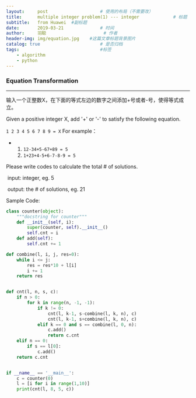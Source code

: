 ```yaml
---
layout:     post                    # 使用的布局（不需要改）
title:      multiple integer problem(1) --- integer             # 标题 
subtitle:   from Huawei  #副标题
date:       2019-03-21              # 时间
author:     羽聪                      # 作者
header-img: img/equation.jpg    #这篇文章标题背景图片
catalog: true                       # 是否归档
tags:                               #标签
    - algorithm
    - python
---
```


### Equation Transformation

---

输入一个正整数X，在下面的等式左边的数字之间添加+号或者-号，使得等式成立。

Given a positive integer X, add '+' or '-' to satisfy the following equation.

`1 2 3 4 5 6 7 8 9 = X`
For example：

- 1. `12-34+5-67+89 = 5` 
  2. `1+23+4-5+6-7-8-9 = 5`

Please write codes to calculate the total # of solutions.

​	input: integer, eg. 5

​	output: the # of solutions, eg. 21



Sample Code:

```python
class counter(object):
	"""docstring for counter"""
	def __init__(self, i):
		super(counter, self).__init__()
		self.cnt = i
	def add(self):
		self.cnt += 1

def combine(l, i, j, res=0):
	while i <= j:
		res = res*10 + l[i]
		i += 1
	return res


def cnt(l, n, s, c):
	if n > 0:
		for k in range(n, -1, -1):
			if k != 0:
				cnt(l, k-1, s-combine(l, k, n), c)
				cnt(l, k-1, s+combine(l, k, n), c)
			elif k == 0 and s == combine(l, 0, n):
				c.add()
				return c.cnt
	elif n == 0:
		if s == l[0]:
			c.add()
	return c.cnt


if __name__ == '__main__':
	c = counter(0)
	l = [i for i in range(1,10)]
	print(cnt(l, 8, 5, c))

```

